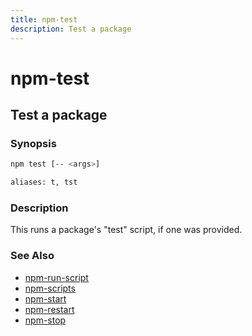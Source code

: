 ```yaml
---
title: npm-test
description: Test a package
---
```


# npm-test

## Test a package

### Synopsis

```bash
npm test [-- <args>]

aliases: t, tst
```

### Description

This runs a package's "test" script, if one was provided.

### See Also

* [npm-run-script](npm-run-script)
* [npm-scripts](npm-scripts)
* [npm-start](npm-start)
* [npm-restart](npm-restart)
* [npm-stop](npm-stop)
